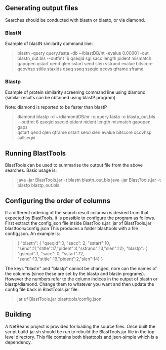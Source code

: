 ## Generating output files
Searches should be conducted with blastn or blastp, or via diamond.

### BlastN
Example of blastN similarity command line:
> blastn -query query.fasta -db ~/blastDB/nt -evalue 0.00001 -out \
> blastn_out.bls --outfmt '6 qseqid sgi sacc length pident mismatch gapopen qstart qend qlen sstart send slen sstrand evalue bitscore qcovhsp stitle staxids qseq sseq sseqid qcovs qframe sframe'

### Blastp
Example of protein similarity screening command line using diamond 
(similar results can be obtained using blastP program).

Note: diamond is reported to be faster than blastP

> diamond blastp -d ~/diamondDB/nr -q query.fasta -o blastp_out.bls \
> --outfmt 6 qseqid sseqid pident nident length mismatch gapopen gaps \
> qstart qend qlen qframe sstart send slen evalue bitscore qcovhsp sallseqid

## Running BlastTools
BlastTools can be used to summarise the output file from the above searches. 
Basic usage is:
> java -jar BlastTools.jar -t blastn blastn_out.bls
> java -jar BlastTools.jar -t blastp blastp_out.bls

## Configuring the order of columns
If a different ordering of the search result columsn is desired from that expected by BlastTools, it is possible to configure the program as follows. First extract the config.json file inside BlastTools.jar:
    jar xf BlastTools.jar blasttools/config.json
This produces a folder blasttools with a file config.json. An example is:
>{
>    "blastn": { "qseqid":0, "sacc": 2, "sstart":10, "send":11,"stitle":17,"pident":4,"sstrand":13,"slen":12},
>    "blastp": { "qseqid":1, "sacc": 0, "sstart":12, "send":13,"stitle":19,"pident":2,"slen":14}
>}

The keys "blastn" and "blastp" cannot be changed, nore can the names of the 
columns (since these are set by the blastp and blastn programs). However the 
numbers refer to the column indices in the output of blastn or blastp/diamond. 
Change them to whatever you want and then update the config file back in 
BlastTools.jar file:
> jar uf BlastTools.jar blasttools/config.json

## Building
A NetBeans project is provided for loading the source files. Once built the 
script build-jar.sh should be run to rebuild the BlastTools.jar file in the 
top-level directory. This file contains both blasttools and json-simple which is 
a dependency.
